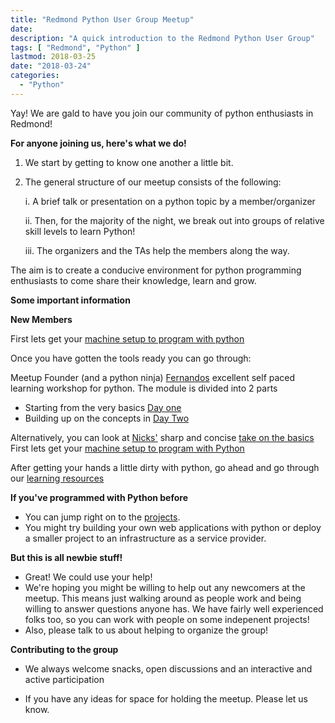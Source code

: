 ```yaml
---
title: "Redmond Python User Group Meetup"
date: 
description: "A quick introduction to the Redmond Python User Group"
tags: [ "Redmond", "Python" ]
lastmod: 2018-03-25
date: "2018-03-24"
categories:
  - "Python"
---
```



Yay! We are gald to have you join our community of python enthusiasts in Redmond! 

**For anyone joining us, here's what we do!**
 

<!--more-->

1. We start by getting to know one another a little bit. 
2. The general structure of our meetup consists of the following:

    i.   A brief talk or presentation on a python topic by a member/organizer


    ii.  Then, for the majority of the night, we break out into groups of relative skill levels to learn Python! 
    

    iii. The organizers and the TAs help the members along the way. 

The aim is to create a conducive environment for python programming enthusiasts to come share their knowledge, learn and grow. 

**Some important information**

**New Members** 

First lets get your [machine setup to program with python](/setup)

Once you have gotten the tools ready you can go through:

Meetup Founder (and a python ninja) [Fernandos](https://github.com/fernando-mc) excellent self paced learning workshop for python.
The module is divided into 2 parts

- Starting from the very basics [Day one](/day_one_lesson) 
- Building up on the concepts in [Day Two](/day_two_lesson)

Alternatively, you can look at [Nicks'](https://github.com/mkpt) sharp and concise [take on the basics](/lectures/onboarding)
First lets get your [machine setup to program with Python](/setup)


After getting your hands a little dirty with python, go ahead and go through our [learning resources](/practice)

**If you've programmed with Python before**

- You can jump right on to the [projects](/projects).
- You might try building your own web applications with python or deploy a smaller project to an infrastructure as a service provider.

**But this is all newbie stuff!**

- Great! We could use your help! 
- We're hoping you might be willing to help out any newcomers at the meetup. This means just walking around as people work and being willing to answer questions anyone has. We have fairly well experienced folks too, so you can work with people on some indepenent projects! 
- Also, please talk to us about helping to organize the group! 

**Contributing to the group** 

- We always welcome snacks, open discussions and an interactive and active participation

- If you have any ideas for space for holding the meetup. Please let us know.  
